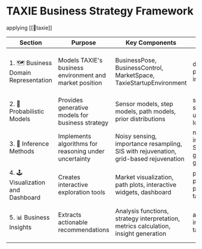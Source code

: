 # TAXIE Business Strategy Framework

applying [[🚕taxie]]

|Section|Purpose|Key Components|Core Functions|Implementation Details|
|---|---|---|---|---|
|1. 🗺️ Business Domain Representation|Models TAXIE's business environment and market position|BusinessPose, BusinessControl, MarketSpace, TaxieStartupEnvironment|distance_to_market_segment(), physical_step(), integrate_business_path()|BusinessPose tracks position (x=range, y=earnings) and heading (strategic direction); MarketSpace defines market boundaries with (150-300 miles range, 0−3000earningsadvantage)andcompetitorregions(Hertzfleetat220−260miles,0-3000 earnings advantage) and competitor regions (Hertz fleet at 220-260 miles, 0−3000earningsadvantage)andcompetitorregions(Hertzfleetat220−260miles,1400-1800); Environment integrates the physics of business movement with constraints|
|2. 🧠 Probabilistic Models|Provides generative models for business strategy|Sensor models, step models, path models, prior distributions|sensor_model_one(), step_model(), full_model(), uniform_pose_prior(), localized_prior()|Sensor model uses genjax.normal with market distance + noise; Step model implements mv_normal_diag for uncertain movement; Full model combines steps with sensors; Priors include uniform (whole market), mixture (market segments), and localized (around specific position)|
|3. 🔄 Inference Methods|Implements algorithms for reasoning under uncertainty|Noisy sensing, importance resampling, SIS with rejuvenation, grid-based rejuvenation|noisy_sensor(), importance_resample(), SISwithRejuvenation class, grid_fwd_proposal(), grid_bwd_proposal()|SIS scan function tracks particles through steps; Grid rejuvenation uses SMCP3 with forwards/backwards proposals; Make grid functions create exploration spaces; Grid margin set to 0.5 and resolution to 5|
|4. 🕹️ Visualization and Dashboard|Creates interactive exploration tools|Market visualization, path plots, interactive widgets, dashboard|plot_market_space(), plot_path_with_confidence(), pose_widget(), camera_widget(), taxie_dashboard()|Market visualization uses colored regions for competitors; Path plots show business trajectory with confidence intervals; Dashboard combines Market Sensing tab (for exploration) and Business Path tab (for analysis); Pose widgets enable dragging to explore market positions|
|5. 📊 Business Insights|Extracts actionable recommendations|Analysis functions, strategy interpretation, metrics calculation, insight generation|analyze_taxie_business_strategy(), interpret_business_strategy(), taxie_business_insights()|Analyzes two scenarios: confident (low noise) vs uncertain (high noise); Calculates key metrics: error from optimal position, position variance, probability of profitability (reaching 260+ miles range with $1500+ earnings), competitor collision risk; Final recommendation to shut down operations based on high maintenance costs and Hertz's competitive advantage|